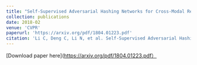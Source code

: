 ```yaml
---
title: "Self-Supervised Adversarial Hashing Networks for Cross-Modal Retrieval"
collection: publications
date: 2018-02
venue: 'CVPR'
paperurl: 'https://arxiv.org/pdf/1804.01223.pdf'
citation: 'Li C, Deng C, Li N, et al. Self-Supervised Adversarial Hashing Networks for Cross-Modal Retrieval[J]. arXiv preprint arXiv:1804.01223, 2018.'
---
```


[Download paper here](https://arxiv.org/pdf/1804.01223.pdf）
